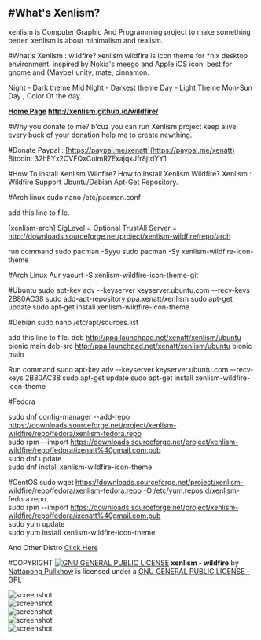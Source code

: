 #What's Xenlism?
---
xenlism is Computer Graphic And Programming project to make something better.
xenlism is about minimalism and realism.


#What's Xenlism : wildfire?
xenlism wildfire is icon theme for *nix desktop environment.
inspired by Nokia's meego and Apple iOS icon.
best for gnome and (Maybe) unity, mate, cinnamon.

Night - Dark theme
Mid Night - Darkest theme
Day - Light Theme
Mon-Sun Day , Color Of the day.

**[Home Page](http://xenlism.github.io/wildfire/) http://xenlism.github.io/wildfire/**

#Why you donate to me?
b'cuz you can run Xenlism project keep alive.
every buck of your donation help me to create newthing.

#Donate
Paypal : [https://paypal.me/xenatt](https://paypal.me/xenatt)
Bitcoin: 32hEYx2CVFQxCuimR7ExajqxJfr8jtdYY1

#How To install Xenlism Wildfire?
How to Install Xenlism Wildfire?
Xenlism : Wildfire Support Ubuntu/Debian Apt-Get Repository.

#Arch linux
sudo nano /etc/pacman.conf

add this line to file.

[xenlism-arch]
SigLevel = Optional TrustAll
Server = http://downloads.sourceforge.net/project/xenlism-wildfire/repo/arch

run command
sudo pacman -Syyu
sudo pacman -Sy xenlism-wildfire-icon-theme

#Arch Linux Aur
yaourt -S xenlism-wildfire-icon-theme-git


#Ubuntu
sudo apt-key adv --keyserver keyserver.ubuntu.com --recv-keys 2B80AC38
sudo add-apt-repository ppa:xenatt/xenlism
sudo apt-get update
sudo apt-get install xenlism-wildfire-icon-theme

#Debian
sudo nano /etc/apt/sources.list

add this line to file.
deb http://ppa.launchpad.net/xenatt/xenlism/ubuntu bionic main
deb-src http://ppa.launchpad.net/xenatt/xenlism/ubuntu bionic main

Run command
sudo apt-key adv --keyserver keyserver.ubuntu.com --recv-keys 2B80AC38
sudo apt-get update
sudo apt-get install xenlism-wildfire-icon-theme

#Fedora

sudo dnf config-manager --add-repo https://downloads.sourceforge.net/project/xenlism-wildfire/repo/fedora/xenlism-fedora.repo     
sudo rpm --import https://downloads.sourceforge.net/project/xenlism-wildfire/repo/fedora/ixenatt%40gmail.com.pub     
sudo dnf update    
sudo dnf install xenlism-wildfire-icon-theme     


#CentOS
sudo wget https://downloads.sourceforge.net/project/xenlism-wildfire/repo/fedora/xenlism-fedora.repo -O /etc/yum.repos.d/xenlism-fedora.repo    
sudo rpm --import https://downloads.sourceforge.net/project/xenlism-wildfire/repo/fedora/ixenatt%40gmail.com.pub       
sudo yum update     
sudo yum install xenlism-wildfire-icon-theme    

And Other Distro [Click Here](https://xenlism.github.io/wildfire)


#COPYRIGHT
[![GNU GENERAL PUBLIC LICENSE](http://www.gnu.org/graphics/gplv3-127x51.png)](https://www.gnu.org/licenses/gpl.txt/)
**xenlism - wildfire** by [Nattapong Pullkhow](https://plus.google.com/+NattapongPullkhow/) is licensed under a [GNU GENERAL PUBLIC LICENSE - GPL](https://www.gnu.org/licenses/gpl.txt)


![screenshot](https://raw.githubusercontent.com/xenlism/wildfire/master/Screenshot/Screenshot%20from%202015-08-30%2009_08_59.png)   
![screenshot](https://raw.githubusercontent.com/xenlism/wildfire/master/Screenshot/Screenshot%20from%202015-08-30%2009_09_02.png)    
![screenshot](https://raw.githubusercontent.com/xenlism/wildfire/master/Screenshot/Screenshot%20from%202015-08-30%2009_09_05.png)    
![screenshot](https://raw.githubusercontent.com/xenlism/wildfire/master/Screenshot/Screenshot%20from%202015-09-01%2000_28_12.png)    
![screenshot](https://raw.githubusercontent.com/xenlism/wildfire/master/Screenshot/Screenshot%20from%202015-09-01%2000_29_20.png)    
